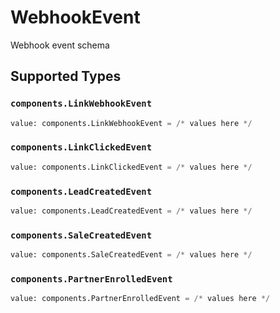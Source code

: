 # WebhookEvent

Webhook event schema


## Supported Types

### `components.LinkWebhookEvent`

```python
value: components.LinkWebhookEvent = /* values here */
```

### `components.LinkClickedEvent`

```python
value: components.LinkClickedEvent = /* values here */
```

### `components.LeadCreatedEvent`

```python
value: components.LeadCreatedEvent = /* values here */
```

### `components.SaleCreatedEvent`

```python
value: components.SaleCreatedEvent = /* values here */
```

### `components.PartnerEnrolledEvent`

```python
value: components.PartnerEnrolledEvent = /* values here */
```

